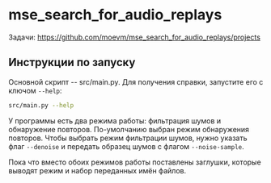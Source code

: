 # mse_search_for_audio_replays

Задачи: https://github.com/moevm/mse_search_for_audio_replays/projects

## Инструкции по запуску

Основной скрипт -- src/main.py. Для получения справки, запустите его с
ключом `--help`:
```sh
src/main.py --help
```

У программы есть два режима работы: фильтрация шумов и обнаружение
повторов. По-умолчанию выбран режим обнаружения повторов. Чтобы выбрать
режим фильтрации шумов, нужно указать флаг `--denoise` и передать
образец шумов с флагом `--noise-sample`.

Пока что вместо обоих режимов работы поставлены заглушки, которые
выводят режим и набор переданных имён файлов.
